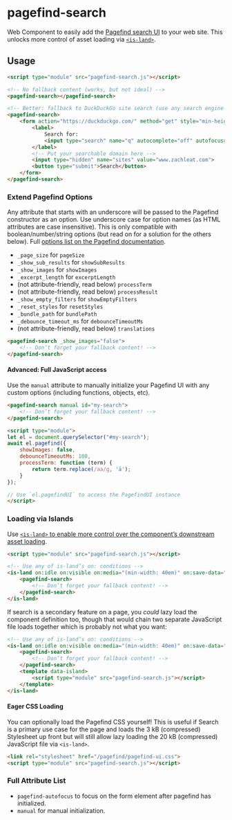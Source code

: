 # pagefind-search

Web Component to easily add the [Pagefind search UI](https://pagefind.app/) to your web site. This unlocks more control of asset loading via [`<is-land>`](https://www.11ty.dev/docs/plugins/partial-hydration/).

## Usage

```html
<script type="module" src="pagefind-search.js"></script>

<!-- No fallback content (works, but not ideal) -->
<pagefind-search></pagefind-search>

<!-- Better: fallback to DuckDuckGo site search (use any search engine here) -->
<pagefind-search>
	<form action="https://duckduckgo.com/" method="get" style="min-height: 3.2em;"><!-- min-height to reduce CLS -->
		<label>
			Search for:
			<input type="search" name="q" autocomplete="off" autofocus>
		</label>
		<!-- Put your searchable domain here -->
		<input type="hidden" name="sites" value="www.zachleat.com">
		<button type="submit">Search</button>
	</form>
</pagefind-search>
```

### Extend Pagefind Options

Any attribute that starts with an underscore will be passed to the Pagefind constructor as an option. Use underscore case for option names (as HTML attributes are case insensitive). This is only compatible with boolean/number/string options (but read on for a solution for the others below). Full [options list on the Pagefind documentation](https://pagefind.app/docs/ui/).

* `_page_size` for `pageSize`
* `_show_sub_results` for `showSubResults`
* `_show_images` for `showImages`
* `_excerpt_length` for `excerptLength`
* (not attribute-friendly, read below) `processTerm`
* (not attribute-friendly, read below) `processResult`
* `_show_empty_filters` for `showEmptyFilters`
* `_reset_styles` for `resetStyles`
* `_bundle_path` for `bundlePath`
* `_debounce_timeout_ms` for `debounceTimeoutMs`
* (not attribute-friendly, read below) `translations`

```html
<pagefind-search _show_images="false">
	<!-- Don’t forget your fallback content! -->
</pagefind-search>
```

#### Advanced: Full JavaScript access

Use the `manual` attribute to manually initialize your Pagefind UI with any custom options (including functions, objects, etc).

```html
<pagefind-search manual id="my-search">
	<!-- Don’t forget your fallback content! -->
</pagefind-search>

<script type="module">
let el = document.querySelector("#my-search");
await el.pagefind({
	showImages: false,
	debounceTimeoutMs: 100,
	processTerm: function (term) {
		return term.replace(/aa/g, 'ā');
	}
});

// Use `el.pagefindUI` to access the PagefindUI instance
</script>
```

### Loading via Islands

Use [`<is-land>` to enable more control over the component’s downstream asset loading](https://www.11ty.dev/docs/plugins/partial-hydration/).

```html
<script type="module" src="pagefind-search.js"></script>

<!-- Use any of is-land’s on: conditions -->
<is-land on:idle on:visible on:media="(min-width: 40em)" on:save-data="false">
	<pagefind-search>
		<!-- Don’t forget your fallback content! -->
	</pagefind-search>
</is-land>
```

If search is a secondary feature on a page, you _could_ lazy load the component definition too, though that would chain two separate JavaScript file loads together which is probably not what you want:

```html
<!-- Use any of is-land’s on: conditions -->
<is-land on:idle on:visible on:media="(min-width: 40em)" on:save-data="false">
	<pagefind-search>
		<!-- Don’t forget your fallback content! -->
	</pagefind-search>
	<template data-island>
		<script type="module" src="pagefind-search.js"></script>
	</template>
</is-land>
```

#### Eager CSS Loading

You can optionally load the Pagefind CSS yourself! This is useful if Search is a primary use case for the page and loads the 3 kB (compressed) Stylesheet up front but will still allow lazy loading the 20 kB (compressed) JavaScript file via `<is-land>`.

```html
<link rel="stylesheet" href="/pagefind/pagefind-ui.css">
<script type="module" src="pagefind-search.js"></script>
```

### Full Attribute List

* `pagefind-autofocus` to focus on the form element after pagefind has initialized.
* `manual` for manual initialization.